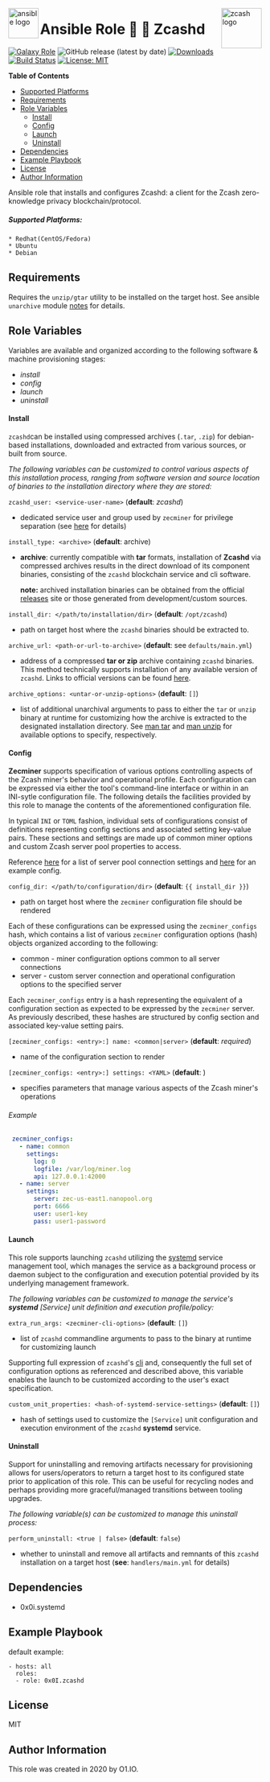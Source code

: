 <p><img src="https://code.benco.io/icon-collection/logos/ansible.svg" alt="ansible logo" title="ansible" align="left" height="60" /></p>
<p><img src="https://previews.123rf.com/images/viktorijareut/viktorijareut1710/viktorijareut171000267/90109811-zcash-crypto-currency-block-chain-flat-logo.jpg" alt="zcash logo" title="zcash" align="right" height="80" /></p>

Ansible Role :lock_with_ink_pen: :link: Zcashd
=========
[![Galaxy Role](https://img.shields.io/ansible/role/46798.svg)](https://galaxy.ansible.com/0x0I/zcashd)
![GitHub release (latest by date)](https://img.shields.io/github/v/release/0x0I/ansible-role-zcashd?color=yellow)
[![Downloads](https://img.shields.io/ansible/role/d/46798.svg?color=lightgrey)](https://galaxy.ansible.com/0x0I/zcashd)
[![Build Status](https://travis-ci.org/0x0I/ansible-role-zcashd.svg?branch=master)](https://travis-ci.org/0x0I/ansible-role-zcashd)
[![License: MIT](https://img.shields.io/badge/License-MIT-blueviolet.svg)](https://opensource.org/licenses/MIT)

**Table of Contents**
  - [Supported Platforms](#supported-platforms)
  - [Requirements](#requirements)
  - [Role Variables](#role-variables)
      - [Install](#install)
      - [Config](#config)
      - [Launch](#launch)
      - [Uninstall](#uninstall)
  - [Dependencies](#dependencies)
  - [Example Playbook](#example-playbook)
  - [License](#license)
  - [Author Information](#author-information)

Ansible role that installs and configures Zcashd: a client for the Zcash zero-knowledge privacy blockchain/protocol.

##### Supported Platforms:
```
* Redhat(CentOS/Fedora)
* Ubuntu
* Debian
```

Requirements
------------
Requires the `unzip/gtar` utility to be installed on the target host. See ansible `unarchive` module [notes](https://docs.ansible.com/ansible/latest/modules/unarchive_module.html#notes) for details.

Role Variables
--------------
Variables are available and organized according to the following software & machine provisioning stages:
* _install_
* _config_
* _launch_
* _uninstall_

#### Install

`zcashd`can be installed using compressed archives (`.tar`, `.zip`) for debian-based installations, downloaded and extracted from various sources, or built from source.

_The following variables can be customized to control various aspects of this installation process, ranging from software version and source location of binaries to the installation directory where they are stored:_

`zcashd_user: <service-user-name>` (**default**: *zcashd*)
- dedicated service user and group used by `zecminer` for privilege separation (see [here](https://www.beyondtrust.com/blog/entry/how-separation-privilege-improves-security) for details)

`install_type: <archive>` (**default**: archive)
- **archive**: currently compatible with **tar** formats, installation of **Zcashd** via compressed archives results in the direct download of its component binaries, consisting of the `zcashd` blockchain service and cli software.

  **note:** archived installation binaries can be obtained from the official [releases](https://github.com/zcash/zcash/releases) site or those generated from development/custom sources.

`install_dir: </path/to/installation/dir>` (**default**: `/opt/zcashd`)
- path on target host where the `zcashd` binaries should be extracted to.

`archive_url: <path-or-url-to-archive>` (**default**: see `defaults/main.yml`)
- address of a compressed **tar or zip** archive containing `zcashd` binaries. This method technically supports installation of any available version of `zcashd`. Links to official versions can be found [here](https://github.com/zcash/zcash/releases).

`archive_options: <untar-or-unzip-options>` (**default**: `[]`)
- list of additional unarchival arguments to pass to either the `tar` or `unzip` binary at runtime for customizing how the archive is extracted to the designated installation directory. See [man tar](https://linux.die.net/man/1/tar) and [man unzip](https://linux.die.net/man/1/unzip) for available options to specify, respectively.

#### Config

**Zecminer** supports specification of various options controlling aspects of the Zcash miner's behavior and operational profile. Each configuration can be expressed via either the tool's command-line interface or within in an INI-sytle configuration file. The following details the facilities provided by this role to manage the contents of the aforementioned configuration file.

In typical `INI` or `TOML` fashion, individual sets of configurations consist of definitions representing config sections and associated setting key-value pairs. These sections and settings are made up of common miner options and custom Zcash server pool properties to access.

Reference [here](https://zec.nanopool.org/) for a list of server pool connection settings and [here](https://gist.github.com/0x0I/8a02072f7a2729bd8a0ab626d89c16d2) for an example config.

`config_dir: </path/to/configuration/dir>` (**default**: `{{ install_dir }}`)
- path on target host where the `zecminer` configuration file should be rendered

Each of these configurations can be expressed using the `zecminer_configs` hash, which contains a list of various `zecminer` configuration options (hash) objects organized according to the following:
* common - miner configuration options common to all server connections
* server - custom server connection and operational configuration options to the specified server

Each `zecminer_configs` entry is a hash representing the equivalent of a configuration section as expected to be expressed by the `zecminer` server. As previously described, these hashes are structured by config section and associated key-value setting pairs.

`[zecminer_configs: <entry>:] name: <common|server>` (**default**: *required*)
- name of the configuration section to render

`[zecminer_configs: <entry>:] settings: <YAML>` (**default**: )
- specifies parameters that manage various aspects of the Zcash miner's operations

###### Example

 ```yaml
  zecminer_configs:
    - name: common
      settings:
        log: 0
        logfile: /var/log/miner.log
        api: 127.0.0.1:42000
    - name: server
      settings:
        server: zec-us-east1.nanopool.org
        port: 6666
        user: user1-key
        pass: user1-password
  ```

#### Launch

This role supports launching `zcashd` utilizing the [systemd](https://www.freedesktop.org/wiki/Software/systemd/) service management tool, which manages the service as a background process or daemon subject to the configuration and execution potential provided by its underlying management framework.

_The following variables can be customized to manage the service's **systemd** [Service] unit definition and execution profile/policy:_

`extra_run_args: <zecminer-cli-options>` (**default**: `[]`)
- list of `zcashd` commandline arguments to pass to the binary at runtime for customizing launch

Supporting full expression of `zcashd`'s [cli](https://gist.github.com/0x0I/8a57be009fcdb3a006262309aadd741c) and, consequently the full set of configuration options as referenced and described above, this variable enables the launch to be customized according to the user's exact specification.

`custom_unit_properties: <hash-of-systemd-service-settings>` (**default**: `[]`)
- hash of settings used to customize the `[Service]` unit configuration and execution environment of the `zcashd` **systemd** service.

#### Uninstall

Support for uninstalling and removing artifacts necessary for provisioning allows for users/operators to return a target host to its configured state prior to application of this role. This can be useful for recycling nodes and perhaps providing more graceful/managed transitions between tooling upgrades.

_The following variable(s) can be customized to manage this uninstall process:_

`perform_uninstall: <true | false>` (**default**: `false`)
- whether to uninstall and remove all artifacts and remnants of this `zcashd` installation on a target host (**see**: `handlers/main.yml` for details)

Dependencies
------------

- 0x0i.systemd

Example Playbook
----------------
default example:
```
- hosts: all
  roles:
  - role: 0x0I.zcashd
```

License
-------

MIT

Author Information
------------------

This role was created in 2020 by O1.IO.
